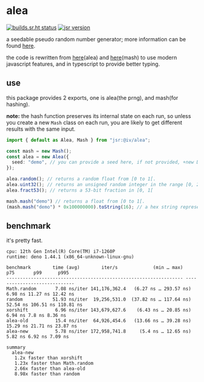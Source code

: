 # alea

[![builds.sr.ht status](https://builds.sr.ht/~furry/alea/commits/mistress/.build.yml.svg)](https://builds.sr.ht/~furry/alea/commits/mistress/.build.yml)
[![jsr version](https://jsr.io/badges/@iv/alea)](https://jsr.io/@iv/alea)

a seedable pseudo random number generator; more information can be found
[here](https://web.archive.org/web/20120124013936/http://baagoe.org/en/wiki/Better_random_numbers_for_javascript#Alea).

the code is rewritten from
[here](https://web.archive.org/web/20120303015325/http://baagoe.org/en/wiki/Alea)(alea)
and
[here](https://web.archive.org/web/20120303015224/http://baagoe.org/en/wiki/Mash)(mash)
to use modern javascript features, and in typescript to provide better typing.

## use

this package provides 2 exports, one is alea(the prng), and mash(for hashing).

**note:** the hash function preserves its internal state on each run, so unless
you create a new `Mash` class on each run, you are likely to get different
results with the same input.

```ts
import { default as Alea, Mash } from "jsr:@iv/alea";

const mash = new Mash();
const alea = new Alea({
  seed: "demo", // you can provide a seed here, if not provided, +new Date will be used as the seed.
});

alea.random(); // returns a random float from [0 to 1[.
alea.uint32(); // returns an unsigned random integer in the range [0, 2^32[
alea.fract53(); // returns a 53-bit fraction in [0, 1[

mash.mash("demo") // returns a float from [0 to 1[.
(mash.mash("demo") * 0x100000000).toString(16); // a hex string representing the hash
```

## benchmark

it's pretty fast.

```
cpu: 12th Gen Intel(R) Core(TM) i7-1260P
runtime: deno 1.44.1 (x86_64-unknown-linux-gnu)

benchmark        time (avg)        iter/s             (min … max)       p75       p99      p995
----------------------------------------------------------------- -----------------------------
Math.random       7.08 ns/iter 141,176,362.4   (6.27 ns … 293.57 ns) 6.98 ns 11.27 ns 12.42 ns
random           51.93 ns/iter  19,256,531.0  (37.82 ns … 117.64 ns) 52.54 ns 106.51 ns 110.81 ns
xorshift          6.96 ns/iter 143,679,627.6    (6.43 ns … 20.85 ns) 6.94 ns 7.8 ns 8.36 ns
alea-old          15.4 ns/iter  64,926,454.6   (13.66 ns … 39.28 ns) 15.29 ns 21.71 ns 23.87 ns
alea-new          5.78 ns/iter 172,958,741.8     (5.4 ns … 12.65 ns) 5.82 ns 6.92 ns 7.09 ns

summary
  alea-new
   1.2x faster than xorshift
   1.23x faster than Math.random
   2.66x faster than alea-old
   8.98x faster than random
```
